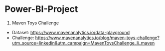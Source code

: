 # Power-BI-Project

1) Maven Toys Challenge
- Dataset: https://www.mavenanalytics.io/data-playground
- Challenge: https://www.mavenanalytics.io/blog/maven-toys-challenge?utm_source=linkedin&utm_campaign=MavenToysChallenge_li_maven
